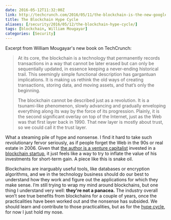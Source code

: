 ```yaml
--- 
date: 2016-05-12T11:32:00Z
link: http://techcrunch.com/2016/05/11/the-blockchain-is-the-new-google/
title: The Blockchain Hype Cycle
aliases: [/security/2016/05/12/the-blockchain-hype-cycle/]
tags: [blockchain, William Mougayar]
categories: [Security]
---
```


Excerpt from William Mougayar's new book on TechCrunch:

> At its core, the blockchain is a technology that permanently records
> transactions in a way that cannot be later erased but can only be sequentially
> updated, in essence keeping a never-ending historical trail. This seemingly
> simple functional description has gargantuan implications. It is making us
> rethink the old ways of creating transactions, storing data, and moving
> assets, and that’s only the beginning.
> 
> The blockchain cannot be described just as a revolution. It is a tsunami-like
> phenomenon, slowly advancing and gradually enveloping everything along its way
> by the force of its progression. Plainly, it is the second significant overlay
> on top of the Internet, just as the Web was that first layer back in 1990.
> That new layer is mostly about trust, so we could call it the trust layer.

What a steaming pile of hype and nonsense. I find it hard to take such
revolutionary fervor seriously, as if people forget the Web in the 90s or real
estate in 2006. Given that
[the author is a venture capitalist](https://www.linkedin.com/in/williammougayar)
invested in a [blockchain startup](https://www.crunchbase.com/organization/openbazaar),
it just feels like a way to try to inflate the value of his investments for
short-term gain. A piece like this is snake oil.

Blockchains are inarguably useful tools, like databases or encryption
algorithms, and we in the technology business should do our best to understand
how they work and figure out the applications for which they make sense. I’m
still trying to wrap my mind around blockchains, but one thing I understand very
well: **they're not a panacea.** The industry overall won’t see true benefits
from blockchains for a couple of years, once the practicalities have been worked
out and the nonsense has subsided. We should learn and contribute to those
practicalities, but as for the
[hype cycle](https://en.wikipedia.org/wiki/Hype_cycle), for now I just hold my nose.
